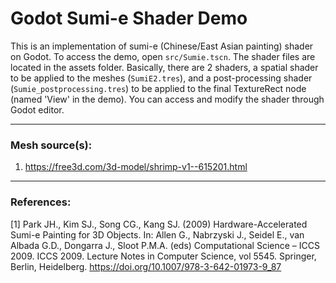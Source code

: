 # Godot Sumi-e Shader Demo

This is an implementation of sumi-e (Chinese/East Asian painting) shader on Godot. To access the demo, open `src/Sumie.tscn`. The shader files are located in the assets folder. Basically, there are 2 shaders, a spatial shader to be applied to the meshes (`SumiE2.tres`), and a post-processing shader (`Sumie_postprocessing.tres`) to be applied to the final TextureRect node (named 'View' in the demo). You can access and modify the shader through Godot editor.

---
### Mesh source(s):
1. https://free3d.com/3d-model/shrimp-v1--615201.html

---
### References:

[1] Park JH., Kim SJ., Song CG., Kang SJ. (2009) Hardware-Accelerated Sumi-e Painting for 3D Objects. In: Allen G., Nabrzyski J., Seidel E., van Albada G.D., Dongarra J., Sloot P.M.A. (eds) Computational Science – ICCS 2009. ICCS 2009. Lecture Notes in Computer Science, vol 5545. Springer, Berlin, Heidelberg. https://doi.org/10.1007/978-3-642-01973-9_87
